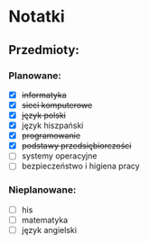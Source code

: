 # Notatki
## Przedmioty:
### Planowane:
- [x] ~~informatyka~~
- [x] ~~sieci komputerowe~~
- [x] ~~język polski~~
- [x] język hiszpański
- [x] ~~programowanie~~
- [x] ~~podstawy przedsiębiorczości~~
- [ ] systemy operacyjne
- [ ] bezpieczeństwo i higiena pracy

### Nieplanowane:
- [ ] his
- [ ] matematyka
- [ ] język angielski
